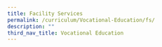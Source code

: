 ```yaml
---
title: Facility Services
permalink: /curriculum/Vocational-Education/fs/
description: ""
third_nav_title: Vocational Education
---
```

